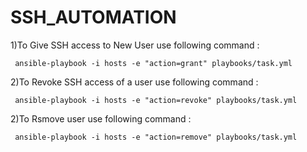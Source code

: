 # SSH_AUTOMATION

1)To Give SSH access to New User use following command :

     ansible-playbook -i hosts -e "action=grant" playbooks/task.yml
  
2)To Revoke SSH access of a user use following command :  

     ansible-playbook -i hosts -e "action=revoke" playbooks/task.yml
     

2)To Rsmove user use following command :  

     ansible-playbook -i hosts -e "action=remove" playbooks/task.yml
     

